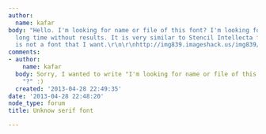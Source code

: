 ```yaml
---
author:
  name: kafar
body: "Hello. I'm looking for name or file of this font? I'm looking for her for a
  long time without results. It is very similar to Stencil Intellecta font, but this
  is not a font that I want.\r\n\r\nhttp://img839.imageshack.us/img839/6087/fonteuu.png"
comments:
- author:
    name: kafar
  body: Sorry, I wanted to write "I'm looking for name or file of this font.", not
    "?" :)
  created: '2013-04-28 22:49:35'
date: '2013-04-28 22:48:20'
node_type: forum
title: Unknow serif font

---
```

